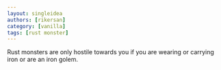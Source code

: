 ```yaml
---
layout: singleidea
authors: [rikersan]
category: [vanilla]
tags: [rust monster]
---
```

Rust monsters are only hostile towards you if you are wearing or carrying iron or are an iron golem.
